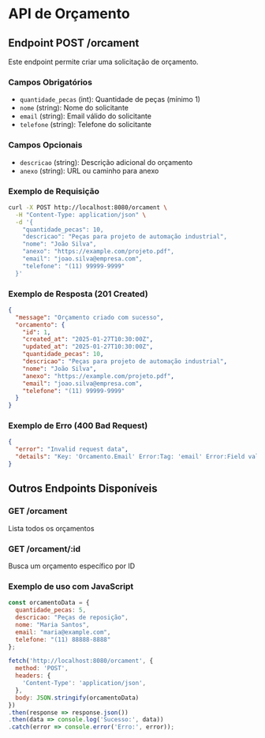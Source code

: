 # API de Orçamento

## Endpoint POST /orcament

Este endpoint permite criar uma solicitação de orçamento.

### Campos Obrigatórios
- `quantidade_pecas` (int): Quantidade de peças (mínimo 1)
- `nome` (string): Nome do solicitante
- `email` (string): Email válido do solicitante
- `telefone` (string): Telefone do solicitante

### Campos Opcionais
- `descricao` (string): Descrição adicional do orçamento
- `anexo` (string): URL ou caminho para anexo

### Exemplo de Requisição

```bash
curl -X POST http://localhost:8080/orcament \
  -H "Content-Type: application/json" \
  -d '{
    "quantidade_pecas": 10,
    "descricao": "Peças para projeto de automação industrial",
    "nome": "João Silva",
    "anexo": "https://example.com/projeto.pdf",
    "email": "joao.silva@empresa.com",
    "telefone": "(11) 99999-9999"
  }'
```

### Exemplo de Resposta (201 Created)

```json
{
  "message": "Orçamento criado com sucesso",
  "orcamento": {
    "id": 1,
    "created_at": "2025-01-27T10:30:00Z",
    "updated_at": "2025-01-27T10:30:00Z",
    "quantidade_pecas": 10,
    "descricao": "Peças para projeto de automação industrial",
    "nome": "João Silva",
    "anexo": "https://example.com/projeto.pdf",
    "email": "joao.silva@empresa.com",
    "telefone": "(11) 99999-9999"
  }
}
```

### Exemplo de Erro (400 Bad Request)

```json
{
  "error": "Invalid request data",
  "details": "Key: 'Orcamento.Email' Error:Tag: 'email' Error:Field validation for 'Email' failed on the 'email' tag"
}
```

## Outros Endpoints Disponíveis

### GET /orcament
Lista todos os orçamentos

### GET /orcament/:id
Busca um orçamento específico por ID

### Exemplo de uso com JavaScript

```javascript
const orcamentoData = {
  quantidade_pecas: 5,
  descricao: "Peças de reposição",
  nome: "Maria Santos",
  email: "maria@example.com",
  telefone: "(11) 88888-8888"
};

fetch('http://localhost:8080/orcament', {
  method: 'POST',
  headers: {
    'Content-Type': 'application/json',
  },
  body: JSON.stringify(orcamentoData)
})
.then(response => response.json())
.then(data => console.log('Sucesso:', data))
.catch(error => console.error('Erro:', error));
```